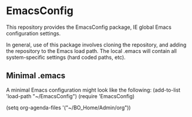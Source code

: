 # EmacsConfig

This repository provides the EmacsConfig package, IE global Emacs
configuration settings.

In general, use of this package involves cloning the repository, and
adding the repository to the Emacs load path.  The local .emacs will
contain all system-specific settings (hard coded paths, etc).

## Minimal .emacs
A minimal Emacs configuration might look like the following:
(add-to-list 'load-path "~/EmacsConfig")
(require 'EmacsConfig)

(setq org-agenda-files '("~/BO_Home/Admin/org"))

